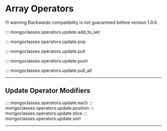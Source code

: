 # Array Operators

!!! warning
    Backwards compatibility is not guaranteed before version 1.0.0.

::: mongoclasses.operators.update.add_to_set

::: mongoclasses.operators.update.pop

::: mongoclasses.operators.update.pull

::: mongoclasses.operators.update.push

::: mongoclasses.operators.update.pull_all
___

## Update Operator Modifiers

::: mongoclasses.operators.update.each
::: mongoclasses.operators.update.position
::: mongoclasses.operators.update.slice
::: mongoclasses.operators.update.sort
___